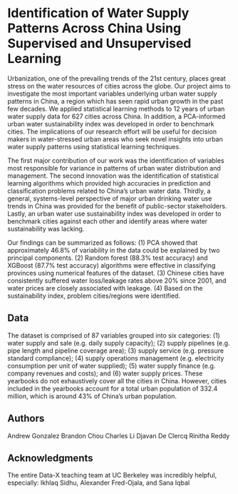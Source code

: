 # Identification of Water Supply Patterns Across China Using Supervised and Unsupervised Learning 

Urbanization, one of the prevailing trends of the 21st century, places great stress on the water resources of cities across the globe. Our project aims to investigate the most important variables underlying urban water supply patterns in China, a region which has seen rapid urban growth in the past few decades. We applied statistical learning methods to 12 years of urban water supply data for 627 cities across China. In addition, a PCA-informed urban water sustainability index was developed in order to benchmark cities. The implications of our research effort will be useful for decision makers in water-stressed urban areas who seek novel insights into urban water supply patterns using statistical learning techniques.

The first major contribution of our work was the identification of variables most responsible for variance in patterns of urban water distribution and management. The second innovation was the identification of statistical learning algorithms which provided high accuracies in prediction and classification problems related to China’s urban water data. Thirdly, a general, systems-level perspective of major urban drinking water use trends in China was provided for the benefit of public-sector stakeholders. Lastly, an urban water use sustainability index was developed in order to benchmark cities against each other and identify areas where water sustainability was lacking.

Our findings can be summarized as follows: (1) PCA showed that approximately 46.8% of variability in the data could be explained by two principal components. (2) Random forest (88.3% test accuracy) and XGBoost  (87.7% test accuracy) algorithms were effective in classifying provinces using numerical features of the dataset. (3) Chinese cities have consistently suffered water loss/leakage rates above 20% since 2001, and water prices are closely associated with leakage. (4) Based on the sustainability index, problem cities/regions were identified. 

## Data

The dataset is comprised of 87 variables grouped into six categories: (1) water supply and sale (e.g. daily supply capacity); (2) supply pipelines (e.g. pipe length and pipeline coverage area); (3) supply service (e.g. pressure standard compliance); (4) supply operations management (e.g. electricity consumption per unit of water supplied); (5) water supply finance (e.g. company revenues and costs); and (6) water supply prices. These yearbooks do not exhaustively cover all the cities in China. However, cities included in the yearbooks account for a total urban population of 332.4 million, which is around 43% of China’s urban population. 

## Authors

Andrew Gonzalez
Brandon Chou
Charles Li
Djavan De Clercq
Rinitha Reddy

## Acknowledgments

The entire Data-X teaching team at UC Berkeley was incredibly helpful, especially: Ikhlaq Sidhu, Alexander Fred-Ojala, and Sana Iqbal
